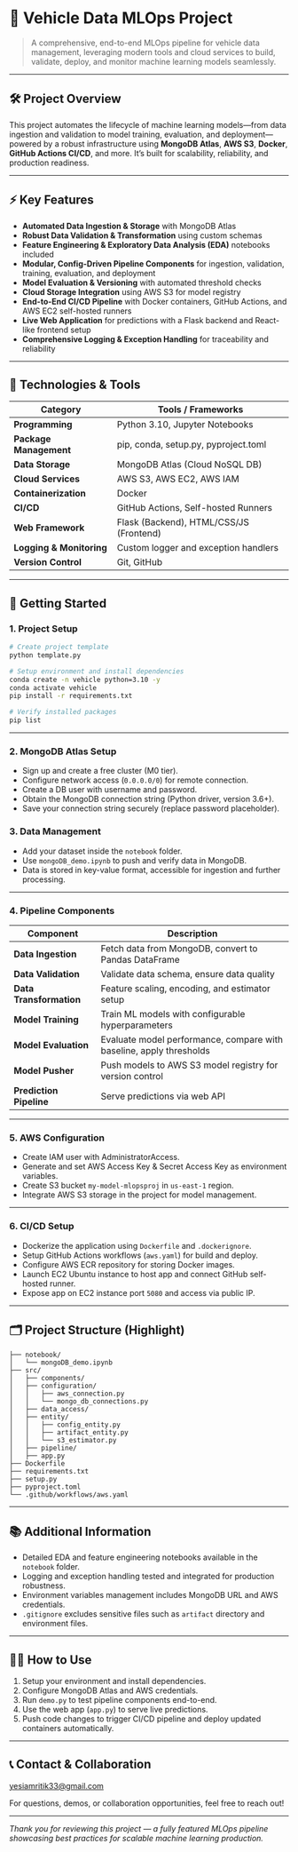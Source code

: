 # 🚗 Vehicle Data MLOps Project

> A comprehensive, end-to-end MLOps pipeline for vehicle data management, leveraging modern tools and cloud services to build, validate, deploy, and monitor machine learning models seamlessly.

---

## 🛠️ Project Overview

This project automates the lifecycle of machine learning models—from data ingestion and validation to model training, evaluation, and deployment—powered by a robust infrastructure using **MongoDB Atlas**, **AWS S3**, **Docker**, **GitHub Actions CI/CD**, and more. It’s built for scalability, reliability, and production readiness.

---

## ⚡ Key Features

* **Automated Data Ingestion & Storage** with MongoDB Atlas
* **Robust Data Validation & Transformation** using custom schemas
* **Feature Engineering & Exploratory Data Analysis (EDA)** notebooks included
* **Modular, Config-Driven Pipeline Components** for ingestion, validation, training, evaluation, and deployment
* **Model Evaluation & Versioning** with automated threshold checks
* **Cloud Storage Integration** using AWS S3 for model registry
* **End-to-End CI/CD Pipeline** with Docker containers, GitHub Actions, and AWS EC2 self-hosted runners
* **Live Web Application** for predictions with a Flask backend and React-like frontend setup
* **Comprehensive Logging & Exception Handling** for traceability and reliability

---

## 🧰 Technologies & Tools

| Category                 | Tools / Frameworks                      |
| ------------------------ | --------------------------------------- |
| **Programming**          | Python 3.10, Jupyter Notebooks          |
| **Package Management**   | pip, conda, setup.py, pyproject.toml    |
| **Data Storage**         | MongoDB Atlas (Cloud NoSQL DB)          |
| **Cloud Services**       | AWS S3, AWS EC2, AWS IAM                |
| **Containerization**     | Docker                                  |
| **CI/CD**                | GitHub Actions, Self-hosted Runners     |
| **Web Framework**        | Flask (Backend), HTML/CSS/JS (Frontend) |
| **Logging & Monitoring** | Custom logger and exception handlers    |
| **Version Control**      | Git, GitHub                             |

---

## 🚀 Getting Started

### 1. Project Setup

```bash
# Create project template
python template.py

# Setup environment and install dependencies
conda create -n vehicle python=3.10 -y
conda activate vehicle
pip install -r requirements.txt

# Verify installed packages
pip list
```

---

### 2. MongoDB Atlas Setup

* Sign up and create a free cluster (M0 tier).
* Configure network access (`0.0.0.0/0`) for remote connection.
* Create a DB user with username and password.
* Obtain the MongoDB connection string (Python driver, version 3.6+).
* Save your connection string securely (replace password placeholder).

### 3. Data Management

* Add your dataset inside the `notebook` folder.
* Use `mongoDB_demo.ipynb` to push and verify data in MongoDB.
* Data is stored in key-value format, accessible for ingestion and further processing.

---

### 4. Pipeline Components

| Component               | Description                                                         |
| ----------------------- | ------------------------------------------------------------------- |
| **Data Ingestion**      | Fetch data from MongoDB, convert to Pandas DataFrame                |
| **Data Validation**     | Validate data schema, ensure data quality                           |
| **Data Transformation** | Feature scaling, encoding, and estimator setup                      |
| **Model Training**      | Train ML models with configurable hyperparameters                   |
| **Model Evaluation**    | Evaluate model performance, compare with baseline, apply thresholds |
| **Model Pusher**        | Push models to AWS S3 model registry for version control            |
| **Prediction Pipeline** | Serve predictions via web API                                       |

---

### 5. AWS Configuration

* Create IAM user with AdministratorAccess.
* Generate and set AWS Access Key & Secret Access Key as environment variables.
* Create S3 bucket `my-model-mlopsproj` in `us-east-1` region.
* Integrate AWS S3 storage in the project for model management.

---

### 6. CI/CD Setup

* Dockerize the application using `Dockerfile` and `.dockerignore`.
* Setup GitHub Actions workflows (`aws.yaml`) for build and deploy.
* Configure AWS ECR repository for storing Docker images.
* Launch EC2 Ubuntu instance to host app and connect GitHub self-hosted runner.
* Expose app on EC2 instance port `5080` and access via public IP.

---

## 🗂️ Project Structure (Highlight)

```
├── notebook/
│   └── mongoDB_demo.ipynb
├── src/
│   ├── components/
│   ├── configuration/
│   │   ├── aws_connection.py
│   │   └── mongo_db_connections.py
│   ├── data_access/
│   ├── entity/
│   │   ├── config_entity.py
│   │   ├── artifact_entity.py
│   │   └── s3_estimator.py
│   ├── pipeline/
│   ├── app.py
├── Dockerfile
├── requirements.txt
├── setup.py
├── pyproject.toml
└── .github/workflows/aws.yaml
```

---

## 📚 Additional Information

* Detailed EDA and feature engineering notebooks available in the `notebook` folder.
* Logging and exception handling tested and integrated for production robustness.
* Environment variables management includes MongoDB URL and AWS credentials.
* `.gitignore` excludes sensitive files such as `artifact` directory and environment files.

---

## 👨‍💻 How to Use

1. Setup your environment and install dependencies.
2. Configure MongoDB Atlas and AWS credentials.
3. Run `demo.py` to test pipeline components end-to-end.
4. Use the web app (`app.py`) to serve live predictions.
5. Push code changes to trigger CI/CD pipeline and deploy updated containers automatically.

---

## 📞 Contact & Collaboration

yesiamritik33@gmail.com

For questions, demos, or collaboration opportunities, feel free to reach out!

---

*Thank you for reviewing this project — a fully featured MLOps pipeline showcasing best practices for scalable machine learning production.*
